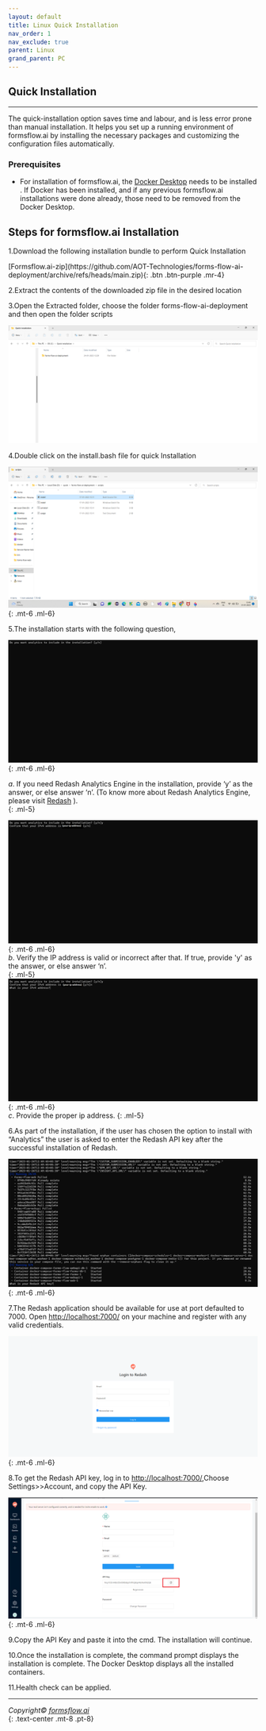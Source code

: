 ```yaml
---
layout: default
title: Linux Quick Installation
nav_order: 1
nav_exclude: true
parent: Linux
grand_parent: PC
---
```



## Quick Installation 

---

The quick-installation option saves time and labour, and is less error prone than manual installation. It helps you set up a running environment of formsflow.ai by installing the necessary packages and customizing the configuration files automatically. 


### Prerequisites

- For installation of formsflow.ai, the [Docker Desktop](https://www.docker.com/) needs to be installed . If Docker has been installed, and if any previous formsflow.ai installations were done already, those need to be removed from the Docker Desktop.  



## Steps for formsflow.ai Installation  

1.Download the following installation bundle to perform Quick Installation
  
<span class="fs-5">
[Formsflow.ai-zip](https://github.com/AOT-Technologies/forms-flow-ai-deployment/archive/refs/heads/main.zip){: .btn .btn-purple .mr-4}
</span>   

2.Extract the contents of the downloaded zip file in the desired location   

3.Open the Extracted folder, choose the folder forms-flow-ai-deployment and then open the folder scripts

  ![folder](../../../assets/QuickDocker/quickfolder.png)
  
4.Double click on the install.bash file for quick Installation 

 ![install](../../../assets/QuickDocker/install_bash.png)
  {: .mt-6 .ml-6}

5.The installation starts with the following question,

 ![installqstn1](../../../assets/QuickDocker/runscript1.png)
  {: .mt-6 .ml-6}  

  *a*.  If you need Redash Analytics Engine in the installation, provide ‘y’ as the answer, or else answer ‘n’. (To know more about Redash Analytics Engine, please visit [Redash](https://redash.io/help/) ).  
 {: .ml-5}

 ![installqstn2](../../../assets/QuickDocker/runscript2.png)
 {: .mt-6 .ml-6}  
  *b*. Verify the IP address is valid or incorrect after that. If true, provide  'y' as the answer, or else answer ‘n’.    
  {: .ml-5}
 ![installqstn3](../../../assets/QuickDocker/runscript3.png)  
  {: .mt-6 .ml-6}    
 *c*. Provide the proper ip address.
 {: .ml-5}

6.As part of the installation, if the user has chosen the option to install with “Analytics” the user is asked to enter the Redash API key after the successful installation of Redash.  

 ![install](../../../assets/QuickDocker/apikey.png)
  {: .mt-6 .ml-6} 

7.The Redash application should be available for use at port defaulted to 7000. Open [http://localhost:7000/](http://localhost:7000/) on your machine and register with any valid credentials.

 ![install](../../../assets/QuickDocker/redash.png)
  {: .mt-6 .ml-6} 

8.To get the Redash API key, log in to [http://localhost:7000/](http://localhost:7000/),Choose Settings>>Account, and copy the API Key.

 ![install](../../../assets/QuickDocker/redashapikey.png)
  {: .mt-6 .ml-6} 

9.Copy the API Key and paste it into the cmd. The installation will continue.  

10.Once the installation is complete, the command prompt displays the installation is complete. The Docker Desktop displays all the installed containers.  

11.Health check can be applied.  





---





  *Copyright© [formsflow.ai](https://formsflow.ai/)*   
  {: .text-center .mt-8 .pt-8}